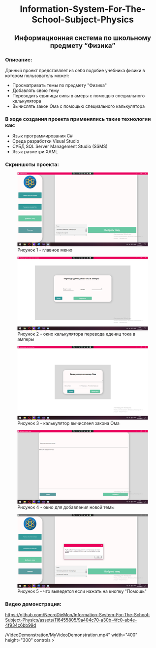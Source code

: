 <h1 style="text-align:center;">Information-System-For-The-School-Subject-Physics</h1>
<h2 style="text-align:center;">Информационная система по школьному предмету “Физика”</h2>

<h3>Описание:</h3>
<p>
  Данный проект представляет из себя подобие учебника физики в котором пользователь может:</p>
<ul>
  <li>Просматривать темы по предмету "Физика"</li>
  <li>Добавлять свою тему</li>
  <li>Переводить единицы силы в амеры с помощью специального калькулятора</li>
  <li>Вычислять закон Ома с помощью специального калькулятора</li>
</ul>

<h3>В ходе создания проекта применялись такие технологии как:</h3>
<ul>
  <li>Язык программирования C#</li>
  <li>Среда разработки Visual Studio</li>
  <li>СУБД SQL Server Management Studio (SSMS)</li>
  <li>Язык разметри XAML</li>
</ul>

<h3>Скриншоты проекта:</h3>
<figure>
	<img src = "InformationSystemForPhysics/Images/Screen1.png">
	<figcaption>Рисунок 1 - главное меню</figcaption>
</figure>
<p> </p>
<figure>
	<img src = "InformationSystemForPhysics/Images/Screen2.png">
	<figcaption>Рисунок 2 - окно калькулятора перевода едениц тока в амперы</figcaption>
</figure>
<figure>
	<img src = "InformationSystemForPhysics/Images/Screen3.png">
	<figcaption>Рисунок 3 - калькулятор вычисленя закона Ома</figcaption>
</figure>
<p> </p>
<figure>
	<img src = "InformationSystemForPhysics/Images/Screen4.png">
	<figcaption>Рисунок 4 - окно для добавления новой темы</figcaption>
</figure>
<p> </p>
<figure>
	<img src = "InformationSystemForPhysics/Images/Screen5.png">
	<figcaption>Рисунок 5 - что выведется если нажать на кнопку "Помощь"</figcaption>
</figure>

<h3>Видео демонстрация:</h3>

https://github.com/NecroDieMon/Information-System-For-The-School-Subject-Physics/assets/116455805/9a404c70-a30b-4fc0-ab4e-4f934c6bb99d

/VideoDemonstration/MyVideoDemonstration.mp4" width="400" height="300" controls ></video>
